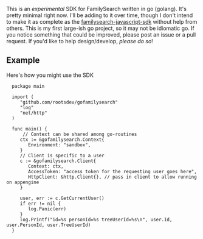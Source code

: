 This is an *experimental* SDK for FamilySearch written in go (golang).
It's pretty minimal right now. 
I'll be adding to it over time, though I don't intend to make it as complete as the
[familysearch-javascript-sdk](https://github.com/rootsdev/familysearch-javascript-sdk)
without help from others.
This is my first large-ish go project, so it may not be idiomatic go.
If you notice something that could be improved, please post an issue or a pull request.
If you'd like to help design/develop, *please do so*!

## Example

Here's how you might use the SDK

      package main
      
      import (
         "github.com/rootsdev/gofamilysearch"
         "log"
         "net/http"
      )
      
      func main() {
          // Context can be shared among go-routines
         ctx := &gofamilysearch.Context{
            Environment: "sandbox",
         }
         // Client is specific to a user
         c := &gofamilysearch.Client{
            Context: ctx,
            AccessToken: "access token for the requesting user goes here",
            HttpClient: &http.Client{}, // pass in client to allow running on appengine
         }
      
         user, err := c.GetCurrentUser()
         if err != nil {
            log.Panic(err)
         }
         log.Printf("id=%s personId=%s treeUserId=%s\n", user.Id, user.PersonId, user.TreeUserId)
      }      
